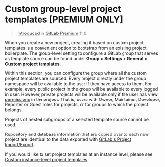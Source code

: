 # Custom group-level project templates **[PREMIUM ONLY]**

> [Introduced](https://gitlab.com/gitlab-org/gitlab-ee/issues/6861) in [GitLab Premium](https://about.gitlab.com/pricing) 11.6.

When you create a new project, creating it based on custom project templates is
a convenient option to bootstrap from an existing project boilerplate.
The group-level setting to configure a GitLab group that serves as template
source can be found under **Group > Settings > General > Custom project templates**.

Within this section, you can configure the group where all the custom project
templates are sourced. Every project directly under the group namespace will be
available to the user if they have access to them. For example, every public
project in the group will be available to every logged in user. However,
private projects will be available only if the user has view [permissions](../permissions.md)
in the project. That is, users with Owner, Maintainer, Developer, Reporter or Guest roles for projects,
or for groups to which the project belongs.

Projects of nested subgroups of a selected template source cannot be used.

Repository and database information that are copied over to each new project are
identical to the data exported with [GitLab's Project Import/Export](../project/settings/import_export.md).

If you would like to set project templates at an instance level, please see [Custom instance-level project templates](../admin_area/custom_project_templates.md).